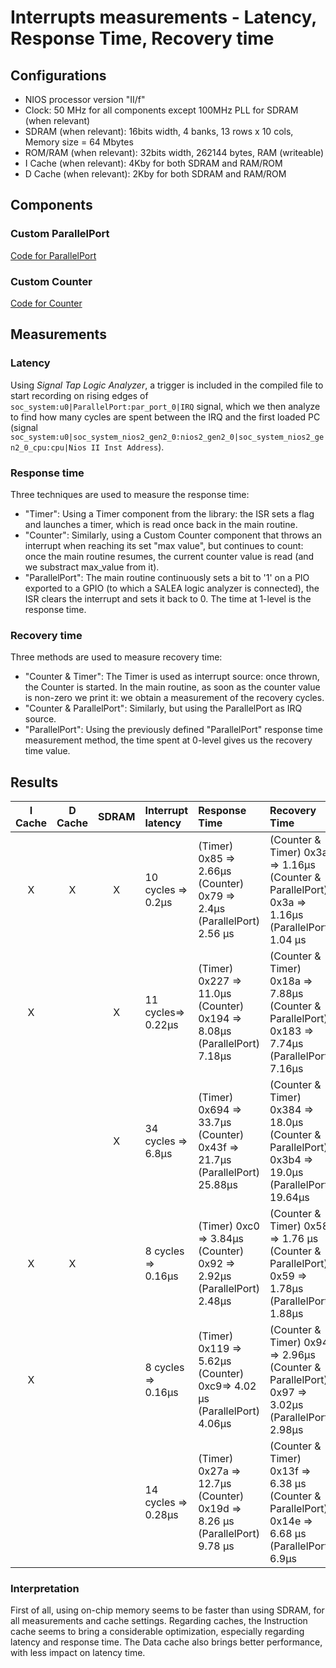 # Interrupts measurements - Latency, Response Time, Recovery time


## Configurations
- NIOS processor version "II/f"
- Clock: 50 MHz for all components except 100MHz PLL for SDRAM (when relevant)
- SDRAM (when relevant): 16bits width, 4 banks, 13 rows x 10 cols, Memory size = 64 Mbytes
- ROM/RAM (when relevant): 32bits width, 262144 bytes, RAM (writeable)
- I Cache (when relevant): 4Kby for both SDRAM and RAM/ROM
- D Cache (when relevant): 2Kby  for both SDRAM and RAM/ROM

## Components
### Custom ParallelPort
[Code for ParallelPort](vhdl/parallel.vhd)
### Custom Counter
[Code for Counter](vhdl/Counter.vhd)

## Measurements
### Latency
Using *Signal Tap Logic Analyzer*, a trigger is included in the compiled file to start recording on rising edges of `soc_system:u0|ParallelPort:par_port_0|IRQ` signal, which we then analyze to find how many cycles are spent between the IRQ and the first loaded PC (signal `soc_system:u0|soc_system_nios2_gen2_0:nios2_gen2_0|soc_system_nios2_gen2_0_cpu:cpu|Nios II Inst Address`).
### Response time
Three techniques are used to measure the response time:
- "Timer": Using a Timer component from the library: the ISR sets a flag and launches a timer, which is read once back in the main routine.
- "Counter": Similarly, using a Custom Counter component that throws an interrupt when reaching its set "max value", but continues to count: once the main routine resumes, the current counter value is read (and we substract max_value from it).
- "ParallelPort": The main routine continuously sets a bit to '1' on a PIO exported to a GPIO (to which a SALEA logic analyzer is connected), the ISR clears the interrupt and sets it back to 0. The time at 1-level is the response time.

### Recovery time
Three methods are used to measure recovery time:
- "Counter & Timer": The Timer is used as interrupt source: once thrown, the Counter is started. In the main routine, as soon as the counter value is non-zero we print it: we obtain a measurement of the recovery cycles.
- "Counter & ParallelPort": Similarly, but using the ParallelPort as IRQ source.
- "ParallelPort": Using the previously defined "ParallelPort" response time measurement method, the time spent at 0-level gives us the recovery time value.


## Results
|I Cache|D Cache|SDRAM|Interrupt latency|Response Time|Recovery Time|
|:-:|:-:|:-:|:-|:-|:-|
|X|X|X|10 cycles => 0.2µs|(Timer) 0x85 => 2.66µs <br>(Counter) 0x79 => 2.4µs <br> (ParallelPort) 2.56 µs|(Counter & Timer) 0x3a => 1.16µs <br> (Counter & ParallelPort) 0x3a => 1.16µs <br>  (ParallelPort) 1.04 µs |
|X||X|11 cycles=> 0.22µs|(Timer) 0x227 => 11.0µs<br>(Counter) 0x194 => 8.08µs<br>(ParallelPort) 7.18µs|(Counter & Timer) 0x18a => 7.88µs<br>(Counter & ParallelPort) 0x183 => 7.74µs<br>(ParallelPort) 7.16µs|
|||X| 34 cycles => 6.8µs|(Timer) 0x694 => 33.7µs<br>(Counter) 0x43f => 21.7µs<br>(ParallelPort) 25.88µs|(Counter & Timer) 0x384 => 18.0µs<br>(Counter & ParallelPort) 0x3b4 => 19.0µs<br>(ParallelPort) 19.64µs|
|X|X||  8 cycles => 0.16µs|(Timer)  0xc0 => 3.84µs<br>(Counter)  0x92 => 2.92µs<br>(ParallelPort) 2.48µs|(Counter & Timer) 0x58 => 1.76 µs<br>(Counter & ParallelPort) 0x59 => 1.78µs<br>(ParallelPort) 1.88µs|
|X||| 8 cycles => 0.16µs|(Timer)  0x119 => 5.62µs<br>(Counter)  0xc9=> 4.02 µs<br>(ParallelPort) 4.06µs|(Counter & Timer) 0x94 => 2.96µs<br>(Counter & ParallelPort) 0x97 => 3.02µs<br>(ParallelPort) 2.98µs|
|||| 14 cycles => 0.28µs|(Timer) 0x27a => 12.7µs<br>(Counter)  0x19d => 8.26 µs<br>(ParallelPort) 9.78 µs|(Counter & Timer)  0x13f => 6.38 µs<br>(Counter & ParallelPort) 0x14e => 6.68 µs<br>(ParallelPort) 6.9µs|

### Interpretation
First of all, using on-chip memory seems to be faster than using SDRAM, for all measurements and cache settings. Regarding caches, the Instruction cache seems to bring a considerable optimization, especially regarding latency and response time. The Data cache also brings better performance, with less impact on latency time.

